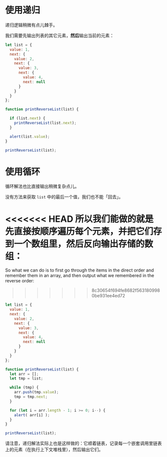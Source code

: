 # 使用递归

递归逻辑稍微有点儿棘手。

我们需要先输出列表的其它元素，**然后**输出当前的元素：

```js run
let list = {
  value: 1,
  next: {
    value: 2,
    next: {
      value: 3,
      next: {
        value: 4,
        next: null
      }
    }
  }
};

function printReverseList(list) {

  if (list.next) {
    printReverseList(list.next);
  }

  alert(list.value);
}

printReverseList(list);
```

# 使用循环

循环解法也比直接输出稍微复杂点儿。

没有方法来获取 `list` 中的最后一个值，我们也不能「回去」。

<<<<<<< HEAD
所以我们能做的就是先直接按顺序遍历每个元素，并把它们存到一个数组里，然后反向输出存储的数组：
=======
So what we can do is to first go through the items in the direct order and remember them in an array, and then output what we remembered in the reverse order:
>>>>>>> 8c30654f694fe8682f5631809980be931ee4ed72

```js run
let list = {
  value: 1,
  next: {
    value: 2,
    next: {
      value: 3,
      next: {
        value: 4,
        next: null
      }
    }
  }
};

function printReverseList(list) {
  let arr = [];
  let tmp = list;

  while (tmp) {
    arr.push(tmp.value);
    tmp = tmp.next;
  }

  for (let i = arr.length - 1; i >= 0; i--) {
    alert( arr[i] );
  }
}

printReverseList(list);
```

请注意，递归解法实际上也是这样做的：它顺着链表，记录每一个嵌套调用里链表上的元素（在执行上下文堆栈里），然后输出它们。
